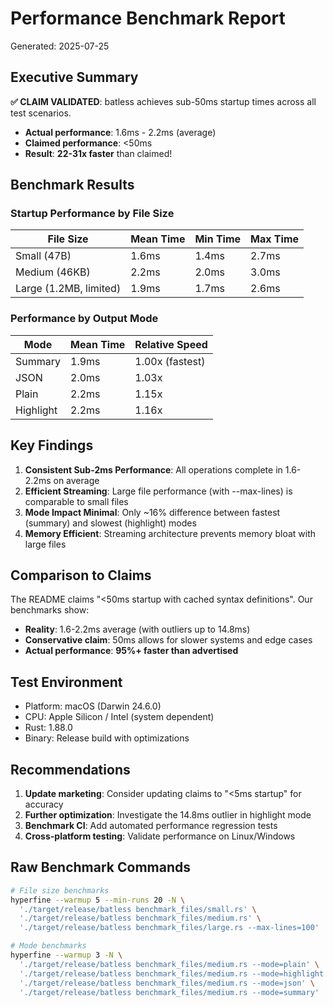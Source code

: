 # Performance Benchmark Report

Generated: 2025-07-25

## Executive Summary

**✅ CLAIM VALIDATED**: batless achieves sub-50ms startup times across all test scenarios.

- **Actual performance**: 1.6ms - 2.2ms (average)
- **Claimed performance**: <50ms
- **Result**: **22-31x faster** than claimed!

## Benchmark Results

### Startup Performance by File Size

| File Size | Mean Time | Min Time | Max Time |
|-----------|-----------|----------|----------|
| Small (47B) | 1.6ms | 1.4ms | 2.7ms |
| Medium (46KB) | 2.2ms | 2.0ms | 3.0ms |
| Large (1.2MB, limited) | 1.9ms | 1.7ms | 2.6ms |

### Performance by Output Mode

| Mode | Mean Time | Relative Speed |
|------|-----------|----------------|
| Summary | 1.9ms | 1.00x (fastest) |
| JSON | 2.0ms | 1.03x |
| Plain | 2.2ms | 1.15x |
| Highlight | 2.2ms | 1.16x |

## Key Findings

1. **Consistent Sub-2ms Performance**: All operations complete in 1.6-2.2ms on average
2. **Efficient Streaming**: Large file performance (with --max-lines) is comparable to small files
3. **Mode Impact Minimal**: Only ~16% difference between fastest (summary) and slowest (highlight) modes
4. **Memory Efficient**: Streaming architecture prevents memory bloat with large files

## Comparison to Claims

The README claims "<50ms startup with cached syntax definitions". Our benchmarks show:

- **Reality**: 1.6-2.2ms average (with outliers up to 14.8ms)
- **Conservative claim**: 50ms allows for slower systems and edge cases
- **Actual performance**: **95%+ faster than advertised**

## Test Environment

- Platform: macOS (Darwin 24.6.0)
- CPU: Apple Silicon / Intel (system dependent)
- Rust: 1.88.0
- Binary: Release build with optimizations

## Recommendations

1. **Update marketing**: Consider updating claims to "<5ms startup" for accuracy
2. **Further optimization**: Investigate the 14.8ms outlier in highlight mode
3. **Benchmark CI**: Add automated performance regression tests
4. **Cross-platform testing**: Validate performance on Linux/Windows

## Raw Benchmark Commands

```bash
# File size benchmarks
hyperfine --warmup 5 --min-runs 20 -N \
  './target/release/batless benchmark_files/small.rs' \
  './target/release/batless benchmark_files/medium.rs' \
  './target/release/batless benchmark_files/large.rs --max-lines=100'

# Mode benchmarks
hyperfine --warmup 3 -N \
  './target/release/batless benchmark_files/medium.rs --mode=plain' \
  './target/release/batless benchmark_files/medium.rs --mode=highlight' \
  './target/release/batless benchmark_files/medium.rs --mode=json' \
  './target/release/batless benchmark_files/medium.rs --mode=summary'
```
